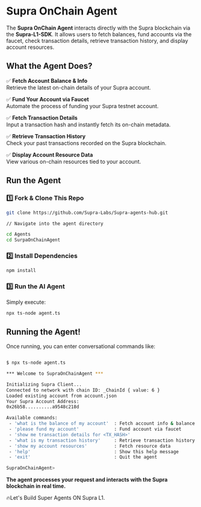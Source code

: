 # Supra OnChain Agent

The **Supra OnChain Agent** interacts directly with the Supra blockchain via the **Supra-L1-SDK**. It allows users to fetch balances, fund accounts via the faucet, check transaction details, retrieve transaction history, and display account resources.

## **What the Agent Does?**

✅ **Fetch Account Balance & Info**  
Retrieve the latest on-chain details of your Supra account.

✅ **Fund Your Account via Faucet**  
Automate the process of funding your Supra testnet account.

✅ **Fetch Transaction Details**  
Input a transaction hash and instantly fetch its on-chain metadata.

✅ **Retrieve Transaction History**  
Check your past transactions recorded on the Supra blockchain.

✅ **Display Account Resource Data**  
View various on-chain resources tied to your account.

## **Run the Agent**

### **1️⃣ Fork & Clone This Repo**
```bash
git clone https://github.com/Supra-Labs/Supra-agents-hub.git
```

``// Navigate into the agent directory``

```bash
cd Agents
cd SurpaOnChainAgent
```

### **2️⃣ Install Dependencies**

```bash
npm install
```

### **3️⃣ Run the AI Agent**
Simply execute:

```bash
npx ts-node agent.ts
```

## **Running the Agent!**
Once running, you can enter conversational commands like:

```bash

$ npx ts-node agent.ts

*** Welcome to SupraOnChainAgent ***

Initializing Supra Client...
Connected to network with chain ID: _ChainId { value: 6 }
Loaded existing account from account.json
Your Supra Account Address: 
0x26b58..........a9548c218d

Available commands:
 - 'what is the balance of my account'  : Fetch account info & balance
 - 'please fund my account'             : Fund account via faucet
 - 'show me transaction details for <TX_HASH>'
 - 'what is my transaction history'     : Retrieve transaction history
 - 'show my account resources'          : Fetch resource data
 - 'help'                               : Show this help message
 - 'exit'                               : Quit the agent

SupraOnChainAgent> 
```

**The agent processes your request and interacts with the Supra blockchain in real time.**


🔥Let's Build Super Agents ON Supra L1.